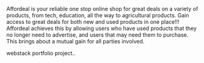 Affordeal is your reliable one stop online shop for great deals on a variety of products, from tech, education, all the way to agricultural products. Gain access to great deals for both new and used products in one place!!!
Affordeal achieves this by allowing users who have used products that they no longer need to advertise, and users that may need them to purchase. This brings about a mutual gain for all parties involved.



webstack portfolio project..